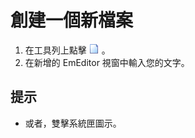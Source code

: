 # 創建一個新檔案

1. 在工具列上點擊
![New](../../images/filenew.png)
。
2. 在新增的 EmEditor 視窗中輸入您的文字。

## 提示

- 或者，雙擊系統匣圖示。
